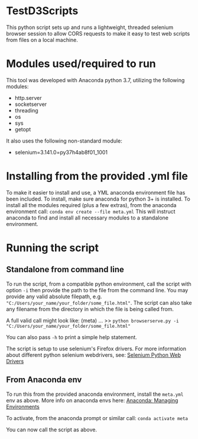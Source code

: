 # TestD3Scripts
This python script sets up and runs a lightweight, threaded selenium browser session to allow CORS requests to make it easy to test web scripts from files on a local machine.

# Modules used/required to run
This tool was developed with Anaconda python 3.7, utilizing the following modules:
* http.server 
* socketserver
* threading
* os
* sys
* getopt

It also uses the following non-standard module:
* selenium=3.141.0=py37h4ab8f01_1001

# Installing from the provided .yml file
To make it easier to install and use, a YML anaconda environment file has been included.  To install, make sure anaconda for python 3+ is installed.
To install all the modules required (plus a few extras), from the anaconda environment call:
```conda env create --file meta.yml```
This will instruct anaconda to find and install all necessary modules to a standalone environment.

# Running the script
## Standalone from command line 
To run the script, from a compatible python environment, call the script with option ```-i``` then provide the path to the file from the command line.
You may provide any valid absolute filepath, e.g. ```"C:/Users/your_name/your_folder/some_file.html"```.  The script can also take any filename from the directory in which the file is being called from.

A full valid call might look like:
(meta) ... >> ```python browserserve.py -i "C:/Users/your_name/your_folder/some_file.html"```

You can also pass ```-h``` to print a simple help statement.

The script is setup to use selenium's Firefox drivers.  For more information about different python selenium webdrivers, see: [Selenium Python Web Drivers](https://selenium-python.readthedocs.io/installation.html#drivers)

## From Anaconda env
To run this from the provided anaconda environment, install the ```meta.yml``` env as above.  More info on anaconda envs here: [Anaconda: Managing Environments](https://docs.conda.io/projects/conda/en/latest/user-guide/tasks/manage-environments.html)  

To activate, from the anaconda prompt or similar call:
```conda activate meta```

You can now call the script as above.
